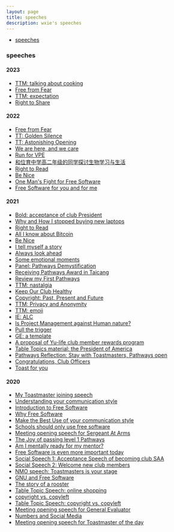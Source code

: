 ```yaml
---
layout: page
title: speeches
description: wxie's speeches
---
```


<div class="navbar">
    <div class="navbar-inner">
        <ul class="nav">
            <li><a href="#speeches">speeches</a></li>
        </ul>
    </div>
</div>


### <a name="speeches"></a>speeches

#### 2023

- [TTM: talking about cooking](speech/TTM_cooking.html)
- [Free from Fear](speech/Free_from_Fear_2.html)
- [TTM: expectation](speech/TTM_expectation.html)
- [Right to Share](speech/right_to_share.html)

#### 2022

- [Free from Fear](speech/Free_from_Fear.html)
- [TT: Golden Silence](speech/TTM_silence.html)
- [TT: Astonishing Opening](speech/TTM_opening.html)
- [We are here, and we care](speech/we_are_here_care.html)
- [Run for VPE](speech/run_for_vpe.html)
- [和位育中学高二年级的同学探讨生物学习与生活](speech/talk_to_high_school_students.md)
- [Right to Read](speech/right_to_read_2.html)
- [Be Nice](speech/be_nice_2.html)
- [One Man's Fight for Free Software](speech/one_man_fight_for_free_software.html)
- [Free Software for you and for me](speech/fs_for_you_and_for_me.html)

#### 2021

- [Bold: acceptance of club President](speech/acceptance_of_club_President.html)
- [Why and How I stopped buying new laptops](speech/keynote-why-how-stop-buying-new-laptop.html)
- [Right to Read](speech/right2read.html)
- [All I know about Bitcoin](speech/all_I_know_about_bitcoin.html)
- [Be Nice](speech/be_nice.html)
- [I tell myself a story](speech/I_tell_myself_a_story.html)
- [Always look ahead](speech/always_look_ahead.html)
- [Some emotional moments](speech/some_emotional_moments.html)
- [Panel: Pathways Demystification](speech/Pathways_Demystification.html)
- [Receiving Pathways Award in Taicang](speech/receiving_Pathways_award_taicang.html)
- [Review my First Pathways](speech/review_my_first_pathways.html)
- [TTM: nastalgia](speech/TTM_nastalgia.html)
- [Keep Our Club Healthy](speech/keep_our_club_heathy.html)
- [Copyright: Past, Present and Future](speech/copyright_past_present_future.html)
- [TTM: Privacy and Anonymity](speech/TTM_privacy_and_anonymity.html)
- [TTM: emoji](speech/TTM_emoji.html)
- [IE: ALC](speech/IE_alc.html)
- [Is Project Management against Human nature?](speech/project_management_against_human_nature.html)
- [Pull the trigger](speech/pull_the_trigger.html)
- [GE: a template](speech/GE_a_template.html)
- [A proposal of Yu-life club member rewards program](speech/member_reward_program.html)
- [Table Topics material: the President of America](speech/TT_president_USA.html)
- [Pathways Reflection: Stay with Toastmasters, Pathways open](speech/stay_with_TI.html)
- [Congratulations, Club Officers](speech/new_club_officers.html)
- [Toast for you](speech/toast_for_you.html)

#### 2020

- [My Toastmaster joining speech](speech/my_toastmaster_joining_speech.html)
- [Understanding your communication style](speech/understanding_your_communication_style.html)
- [Introduction to Free Software](speech/introduction_to_free_software.html)
- [Why Free Software](speech/why_free_software.html)
- [Make the Best Use of your communication style](speech/make_best_use_of_communication_style.html)
- [Schools should only use free software](speech/schools_use_free_software.html)
- [Meeting opening speech for Sergeant At Arms](speech/meeting_opening_speech_of_SAA.html)
- [The Joy of passing level 1 Pathways](speech/joy_of_level_1.html)
- [Am I mentally ready for my mentor?](speech/mentally_ready_for_mentor.html)
- [Free Software is even more important today](speech/free_software_even_more_important.html)
- [Social Speech 1: Acceptance Speech of becoming club SAA](speech/acceptance_of_club_SAA.html)
- [Social Speech 2: Welcome new club members](speech/welcome_new_member.html)
- [NMO speech: Toastmasters is your stage](speech/Toastmasters_is_your_stage.html)
- [GNU and Free Software](speech/GNU_and_free_software.html)
- [The story of a rooster](speech/story_of_rooster.html)
- [Table Topic Speech: online shopping](speech/TTM_online_shopping.html)
- [copyright vs. copyleft](speech/copyright_vs_copyleft.html)
- [Table Topic Speech: copyright vs. copyleft](speech/TTM_copyright_vs_copyleft.html)
- [Meeting opening speech for General Evaluator](speech/meeting_opening_speech_of_GE.html)
- [Numbers and Social Media](speech/numbers_and_social_media.html)
- [Meeting opening speech for Toastmaster of the day](speech/meeting_opening_speech_of_TMD.html)